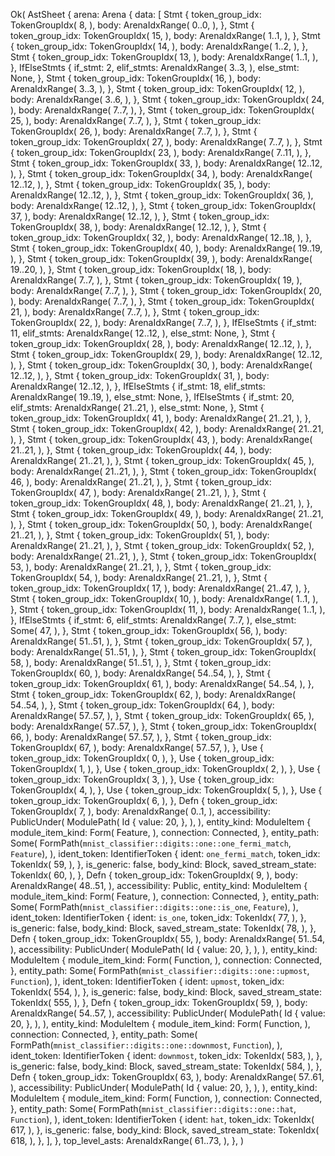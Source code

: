 Ok(
    AstSheet {
        arena: Arena {
            data: [
                Stmt {
                    token_group_idx: TokenGroupIdx(
                        8,
                    ),
                    body: ArenaIdxRange(
                        0..0,
                    ),
                },
                Stmt {
                    token_group_idx: TokenGroupIdx(
                        15,
                    ),
                    body: ArenaIdxRange(
                        1..1,
                    ),
                },
                Stmt {
                    token_group_idx: TokenGroupIdx(
                        14,
                    ),
                    body: ArenaIdxRange(
                        1..2,
                    ),
                },
                Stmt {
                    token_group_idx: TokenGroupIdx(
                        13,
                    ),
                    body: ArenaIdxRange(
                        1..1,
                    ),
                },
                IfElseStmts {
                    if_stmt: 2,
                    elif_stmts: ArenaIdxRange(
                        3..3,
                    ),
                    else_stmt: None,
                },
                Stmt {
                    token_group_idx: TokenGroupIdx(
                        16,
                    ),
                    body: ArenaIdxRange(
                        3..3,
                    ),
                },
                Stmt {
                    token_group_idx: TokenGroupIdx(
                        12,
                    ),
                    body: ArenaIdxRange(
                        3..6,
                    ),
                },
                Stmt {
                    token_group_idx: TokenGroupIdx(
                        24,
                    ),
                    body: ArenaIdxRange(
                        7..7,
                    ),
                },
                Stmt {
                    token_group_idx: TokenGroupIdx(
                        25,
                    ),
                    body: ArenaIdxRange(
                        7..7,
                    ),
                },
                Stmt {
                    token_group_idx: TokenGroupIdx(
                        26,
                    ),
                    body: ArenaIdxRange(
                        7..7,
                    ),
                },
                Stmt {
                    token_group_idx: TokenGroupIdx(
                        27,
                    ),
                    body: ArenaIdxRange(
                        7..7,
                    ),
                },
                Stmt {
                    token_group_idx: TokenGroupIdx(
                        23,
                    ),
                    body: ArenaIdxRange(
                        7..11,
                    ),
                },
                Stmt {
                    token_group_idx: TokenGroupIdx(
                        33,
                    ),
                    body: ArenaIdxRange(
                        12..12,
                    ),
                },
                Stmt {
                    token_group_idx: TokenGroupIdx(
                        34,
                    ),
                    body: ArenaIdxRange(
                        12..12,
                    ),
                },
                Stmt {
                    token_group_idx: TokenGroupIdx(
                        35,
                    ),
                    body: ArenaIdxRange(
                        12..12,
                    ),
                },
                Stmt {
                    token_group_idx: TokenGroupIdx(
                        36,
                    ),
                    body: ArenaIdxRange(
                        12..12,
                    ),
                },
                Stmt {
                    token_group_idx: TokenGroupIdx(
                        37,
                    ),
                    body: ArenaIdxRange(
                        12..12,
                    ),
                },
                Stmt {
                    token_group_idx: TokenGroupIdx(
                        38,
                    ),
                    body: ArenaIdxRange(
                        12..12,
                    ),
                },
                Stmt {
                    token_group_idx: TokenGroupIdx(
                        32,
                    ),
                    body: ArenaIdxRange(
                        12..18,
                    ),
                },
                Stmt {
                    token_group_idx: TokenGroupIdx(
                        40,
                    ),
                    body: ArenaIdxRange(
                        19..19,
                    ),
                },
                Stmt {
                    token_group_idx: TokenGroupIdx(
                        39,
                    ),
                    body: ArenaIdxRange(
                        19..20,
                    ),
                },
                Stmt {
                    token_group_idx: TokenGroupIdx(
                        18,
                    ),
                    body: ArenaIdxRange(
                        7..7,
                    ),
                },
                Stmt {
                    token_group_idx: TokenGroupIdx(
                        19,
                    ),
                    body: ArenaIdxRange(
                        7..7,
                    ),
                },
                Stmt {
                    token_group_idx: TokenGroupIdx(
                        20,
                    ),
                    body: ArenaIdxRange(
                        7..7,
                    ),
                },
                Stmt {
                    token_group_idx: TokenGroupIdx(
                        21,
                    ),
                    body: ArenaIdxRange(
                        7..7,
                    ),
                },
                Stmt {
                    token_group_idx: TokenGroupIdx(
                        22,
                    ),
                    body: ArenaIdxRange(
                        7..7,
                    ),
                },
                IfElseStmts {
                    if_stmt: 11,
                    elif_stmts: ArenaIdxRange(
                        12..12,
                    ),
                    else_stmt: None,
                },
                Stmt {
                    token_group_idx: TokenGroupIdx(
                        28,
                    ),
                    body: ArenaIdxRange(
                        12..12,
                    ),
                },
                Stmt {
                    token_group_idx: TokenGroupIdx(
                        29,
                    ),
                    body: ArenaIdxRange(
                        12..12,
                    ),
                },
                Stmt {
                    token_group_idx: TokenGroupIdx(
                        30,
                    ),
                    body: ArenaIdxRange(
                        12..12,
                    ),
                },
                Stmt {
                    token_group_idx: TokenGroupIdx(
                        31,
                    ),
                    body: ArenaIdxRange(
                        12..12,
                    ),
                },
                IfElseStmts {
                    if_stmt: 18,
                    elif_stmts: ArenaIdxRange(
                        19..19,
                    ),
                    else_stmt: None,
                },
                IfElseStmts {
                    if_stmt: 20,
                    elif_stmts: ArenaIdxRange(
                        21..21,
                    ),
                    else_stmt: None,
                },
                Stmt {
                    token_group_idx: TokenGroupIdx(
                        41,
                    ),
                    body: ArenaIdxRange(
                        21..21,
                    ),
                },
                Stmt {
                    token_group_idx: TokenGroupIdx(
                        42,
                    ),
                    body: ArenaIdxRange(
                        21..21,
                    ),
                },
                Stmt {
                    token_group_idx: TokenGroupIdx(
                        43,
                    ),
                    body: ArenaIdxRange(
                        21..21,
                    ),
                },
                Stmt {
                    token_group_idx: TokenGroupIdx(
                        44,
                    ),
                    body: ArenaIdxRange(
                        21..21,
                    ),
                },
                Stmt {
                    token_group_idx: TokenGroupIdx(
                        45,
                    ),
                    body: ArenaIdxRange(
                        21..21,
                    ),
                },
                Stmt {
                    token_group_idx: TokenGroupIdx(
                        46,
                    ),
                    body: ArenaIdxRange(
                        21..21,
                    ),
                },
                Stmt {
                    token_group_idx: TokenGroupIdx(
                        47,
                    ),
                    body: ArenaIdxRange(
                        21..21,
                    ),
                },
                Stmt {
                    token_group_idx: TokenGroupIdx(
                        48,
                    ),
                    body: ArenaIdxRange(
                        21..21,
                    ),
                },
                Stmt {
                    token_group_idx: TokenGroupIdx(
                        49,
                    ),
                    body: ArenaIdxRange(
                        21..21,
                    ),
                },
                Stmt {
                    token_group_idx: TokenGroupIdx(
                        50,
                    ),
                    body: ArenaIdxRange(
                        21..21,
                    ),
                },
                Stmt {
                    token_group_idx: TokenGroupIdx(
                        51,
                    ),
                    body: ArenaIdxRange(
                        21..21,
                    ),
                },
                Stmt {
                    token_group_idx: TokenGroupIdx(
                        52,
                    ),
                    body: ArenaIdxRange(
                        21..21,
                    ),
                },
                Stmt {
                    token_group_idx: TokenGroupIdx(
                        53,
                    ),
                    body: ArenaIdxRange(
                        21..21,
                    ),
                },
                Stmt {
                    token_group_idx: TokenGroupIdx(
                        54,
                    ),
                    body: ArenaIdxRange(
                        21..21,
                    ),
                },
                Stmt {
                    token_group_idx: TokenGroupIdx(
                        17,
                    ),
                    body: ArenaIdxRange(
                        21..47,
                    ),
                },
                Stmt {
                    token_group_idx: TokenGroupIdx(
                        10,
                    ),
                    body: ArenaIdxRange(
                        1..1,
                    ),
                },
                Stmt {
                    token_group_idx: TokenGroupIdx(
                        11,
                    ),
                    body: ArenaIdxRange(
                        1..1,
                    ),
                },
                IfElseStmts {
                    if_stmt: 6,
                    elif_stmts: ArenaIdxRange(
                        7..7,
                    ),
                    else_stmt: Some(
                        47,
                    ),
                },
                Stmt {
                    token_group_idx: TokenGroupIdx(
                        56,
                    ),
                    body: ArenaIdxRange(
                        51..51,
                    ),
                },
                Stmt {
                    token_group_idx: TokenGroupIdx(
                        57,
                    ),
                    body: ArenaIdxRange(
                        51..51,
                    ),
                },
                Stmt {
                    token_group_idx: TokenGroupIdx(
                        58,
                    ),
                    body: ArenaIdxRange(
                        51..51,
                    ),
                },
                Stmt {
                    token_group_idx: TokenGroupIdx(
                        60,
                    ),
                    body: ArenaIdxRange(
                        54..54,
                    ),
                },
                Stmt {
                    token_group_idx: TokenGroupIdx(
                        61,
                    ),
                    body: ArenaIdxRange(
                        54..54,
                    ),
                },
                Stmt {
                    token_group_idx: TokenGroupIdx(
                        62,
                    ),
                    body: ArenaIdxRange(
                        54..54,
                    ),
                },
                Stmt {
                    token_group_idx: TokenGroupIdx(
                        64,
                    ),
                    body: ArenaIdxRange(
                        57..57,
                    ),
                },
                Stmt {
                    token_group_idx: TokenGroupIdx(
                        65,
                    ),
                    body: ArenaIdxRange(
                        57..57,
                    ),
                },
                Stmt {
                    token_group_idx: TokenGroupIdx(
                        66,
                    ),
                    body: ArenaIdxRange(
                        57..57,
                    ),
                },
                Stmt {
                    token_group_idx: TokenGroupIdx(
                        67,
                    ),
                    body: ArenaIdxRange(
                        57..57,
                    ),
                },
                Use {
                    token_group_idx: TokenGroupIdx(
                        0,
                    ),
                },
                Use {
                    token_group_idx: TokenGroupIdx(
                        1,
                    ),
                },
                Use {
                    token_group_idx: TokenGroupIdx(
                        2,
                    ),
                },
                Use {
                    token_group_idx: TokenGroupIdx(
                        3,
                    ),
                },
                Use {
                    token_group_idx: TokenGroupIdx(
                        4,
                    ),
                },
                Use {
                    token_group_idx: TokenGroupIdx(
                        5,
                    ),
                },
                Use {
                    token_group_idx: TokenGroupIdx(
                        6,
                    ),
                },
                Defn {
                    token_group_idx: TokenGroupIdx(
                        7,
                    ),
                    body: ArenaIdxRange(
                        0..1,
                    ),
                    accessibility: PublicUnder(
                        ModulePath(
                            Id {
                                value: 20,
                            },
                        ),
                    ),
                    entity_kind: ModuleItem {
                        module_item_kind: Form(
                            Feature,
                        ),
                        connection: Connected,
                    },
                    entity_path: Some(
                        FormPath(`mnist_classifier::digits::one::one_fermi_match`, `Feature`),
                    ),
                    ident_token: IdentifierToken {
                        ident: `one_fermi_match`,
                        token_idx: TokenIdx(
                            59,
                        ),
                    },
                    is_generic: false,
                    body_kind: Block,
                    saved_stream_state: TokenIdx(
                        60,
                    ),
                },
                Defn {
                    token_group_idx: TokenGroupIdx(
                        9,
                    ),
                    body: ArenaIdxRange(
                        48..51,
                    ),
                    accessibility: Public,
                    entity_kind: ModuleItem {
                        module_item_kind: Form(
                            Feature,
                        ),
                        connection: Connected,
                    },
                    entity_path: Some(
                        FormPath(`mnist_classifier::digits::one::is_one`, `Feature`),
                    ),
                    ident_token: IdentifierToken {
                        ident: `is_one`,
                        token_idx: TokenIdx(
                            77,
                        ),
                    },
                    is_generic: false,
                    body_kind: Block,
                    saved_stream_state: TokenIdx(
                        78,
                    ),
                },
                Defn {
                    token_group_idx: TokenGroupIdx(
                        55,
                    ),
                    body: ArenaIdxRange(
                        51..54,
                    ),
                    accessibility: PublicUnder(
                        ModulePath(
                            Id {
                                value: 20,
                            },
                        ),
                    ),
                    entity_kind: ModuleItem {
                        module_item_kind: Form(
                            Function,
                        ),
                        connection: Connected,
                    },
                    entity_path: Some(
                        FormPath(`mnist_classifier::digits::one::upmost`, `Function`),
                    ),
                    ident_token: IdentifierToken {
                        ident: `upmost`,
                        token_idx: TokenIdx(
                            554,
                        ),
                    },
                    is_generic: false,
                    body_kind: Block,
                    saved_stream_state: TokenIdx(
                        555,
                    ),
                },
                Defn {
                    token_group_idx: TokenGroupIdx(
                        59,
                    ),
                    body: ArenaIdxRange(
                        54..57,
                    ),
                    accessibility: PublicUnder(
                        ModulePath(
                            Id {
                                value: 20,
                            },
                        ),
                    ),
                    entity_kind: ModuleItem {
                        module_item_kind: Form(
                            Function,
                        ),
                        connection: Connected,
                    },
                    entity_path: Some(
                        FormPath(`mnist_classifier::digits::one::downmost`, `Function`),
                    ),
                    ident_token: IdentifierToken {
                        ident: `downmost`,
                        token_idx: TokenIdx(
                            583,
                        ),
                    },
                    is_generic: false,
                    body_kind: Block,
                    saved_stream_state: TokenIdx(
                        584,
                    ),
                },
                Defn {
                    token_group_idx: TokenGroupIdx(
                        63,
                    ),
                    body: ArenaIdxRange(
                        57..61,
                    ),
                    accessibility: PublicUnder(
                        ModulePath(
                            Id {
                                value: 20,
                            },
                        ),
                    ),
                    entity_kind: ModuleItem {
                        module_item_kind: Form(
                            Function,
                        ),
                        connection: Connected,
                    },
                    entity_path: Some(
                        FormPath(`mnist_classifier::digits::one::hat`, `Function`),
                    ),
                    ident_token: IdentifierToken {
                        ident: `hat`,
                        token_idx: TokenIdx(
                            617,
                        ),
                    },
                    is_generic: false,
                    body_kind: Block,
                    saved_stream_state: TokenIdx(
                        618,
                    ),
                },
            ],
        },
        top_level_asts: ArenaIdxRange(
            61..73,
        ),
    },
)